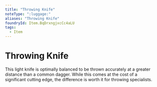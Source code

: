 ```yaml
---
title: "Throwing Knife"
noteType: ":luggage:"
aliases: "Throwing Knife"
foundryId: Item.BqDrxngjxcCc4aLU
tags:
  - Item
---
```


# Throwing Knife

This light knife is optimally balanced to be thrown accurately at a greater distance than a common dagger. While this comes at the cost of a significant cutting edge, the difference is worth it for throwing specialists.
